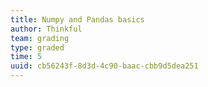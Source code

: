 ```yaml
---
title: Numpy and Pandas basics
author: Thinkful
team: grading
type: graded
time: 5
uuid: cb56243f-8d3d-4c90-baac-cbb9d5dea251
---
```


<jupyter height="1000" notebook-name="numpy_and_pandas" course-code="DSBC" />